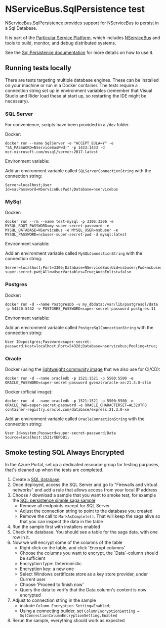 # NServiceBus.SqlPersistence test

NServiceBus.SqlPersistence provides support for NServiceBus to persist in a Sql Database.

It is part of the [Particular Service Platform](https://particular.net/service-platform), which includes [NServiceBus](https://particular.net/nservicebus) and tools to build, monitor, and debug distributed systems.

See the [Sql Persistence documentation](https://docs.particular.net/persistence/sql/) for more details on how to use it.

## Running tests locally

There are tests targeting multiple database engines. These can be installed on your machine or run in a Docker container. The tests require a connection string set up in environment variables (remember that Visual Studio and Rider load these at start up, so restarting the IDE might be necessary).

### SQL Server

For convenience, scripts have been provided in a `/dev` folder.

Docker:

    docker run --name SqlServer -e "ACCEPT_EULA=Y" -e "SA_PASSWORD=NServiceBusPwd!" -p 1433:1433 -d  mcr.microsoft.com/mssql/server:2017-latest

Environment variable:

Add an environment variable called `SQLServerConnectionString` with the connection string:

    Server=localhost;User Id=sa;Password=NServiceBusPwd!;Database=nservicebus

### MySql

Docker:

    docker run --rm --name test-mysql -p 3306:3306 -e MYSQL_ROOT_PASSWORD=my-super-secret-password -e MYSQL_DATABASE=NServiceBus -e MYSQL_USER=nsbuser -e MYSQL_PASSWORD=nsbuser-super-secret-pwd -d mysql:latest

Environment variable:

Add an environment variable called `MySQLConnectionString` with the connection string:

    Server=localhost;Port=3306;Database=NServiceBus;Uid=nsbuser;Pwd=nsbuser-super-secret-pwd;AllowUserVariables=True;AutoEnlist=false

### Postgres

Docker:

    docker run -d --name PostgresDb -v my_dbdata:/var/lib/postgresql/data -p 54320:5432 -e POSTGRES_PASSWORD=super-secret-password postgres:11

Environment variable:

Add an environment variable called `PostgreSqlConnectionString` with the connection string:

    User ID=postgres;Password=super-secret-password;Host=localhost;Port=54320;Database=nservicebus;Pooling=true;

### Oracle

Docker (using the [lightweight community image](https://hub.docker.com/r/gvenzl/oracle-xe) that we also use for CI/CD):

    docker run -d --name oracledb -p 1521:1521 -p 5500:5500 -e ORACLE_PASSWORD=super-secret-password gvenzl/oracle-xe:21.3.0-slim

Docker (official image):

    docker run -d --name oracledb -p 1521:1521 -p 5500:5500 -e ORACLE_PWD=super-secret-password -e ORACLE_CHARACTERSET=AL32UTF8 container-registry.oracle.com/database/express:21.3.0-xe

Add an environment variable called `OracleConnectionString` with the connection string:

    User Id=system;Password=super-secret-password;Data Source=localhost:1521/XEPDB1;

## Smoke testing SQL Always Encrypted

In the Azure Portal, set up a dedicated resource group for testing purposes, that's cleaned up when the tests are completed.

1. Create a [SQL database](https://portal.azure.com/#create/Microsoft.SQLDatabase)
2. Once deployed, access the SQL Server and go to "Firewalls and virtual networks" and add a rule that allows access from your local IP address
3. Choose / download a sample that you want to smoke test, for example the [SQL persistence simple saga sample](https://docs.particular.net/samples/sql-persistence/simple/)
   - Remove all endpoints except for SQL Server
   - Adjust the connection string to point to the database you created
   - Remove the call to `MarkAsComplete()`. That will keep the saga alive so that you can inspect the data in the table
4. Run the sample first with installers enabled
5. Check the database. You should see a table for the saga data, with one row in it.
6. Now we will encrypt some of the columns of the table
   - Right click on the table, and click 'Encrypt columns'
   - Choose the columns you want to encrypt, the ´Data´-column should be sufficient
   - Encryption type: Deterministic
   - Encryption key: a new one
   - Select Windows certificate store as a key store provider, under Current user
   - Choose 'Proceed to finish now'
   - Query the data to verify that the Data column's content is now encrypted
7. Adjust to connection string in the sample 
   - include `Column Encryption Setting=Enabled;`
   - Using a connecting builder, set `ColumnEncryptionSetting = SqlConnectionColumnEncryptionSetting.Enabled`
8. Rerun the sample, everything should work as expected
